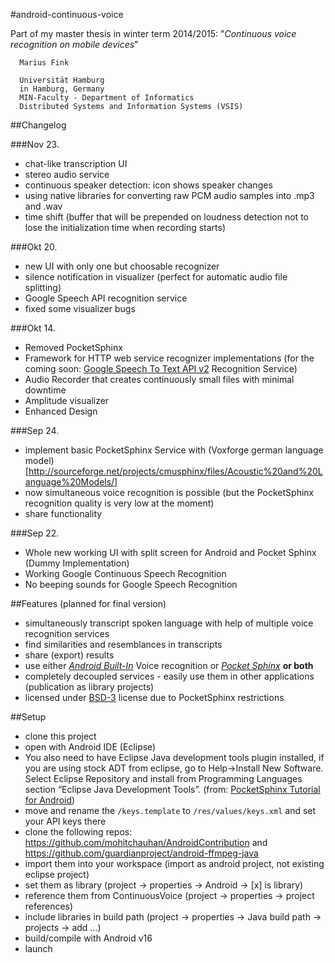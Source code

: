 #android-continuous-voice

Part of my master thesis in winter term 2014/2015:
"*Continuous voice recognition on mobile devices*"

```
  Marius Fink

  Universität Hamburg 
  in Hamburg, Germany
  MIN-Faculty - Department of Informatics
  Distributed Systems and Information Systems (VSIS)
```

##Changelog

###Nov 23.
- chat-like transcription UI
- stereo audio service
- continuous speaker detection: icon shows speaker changes
- using native libraries for converting raw PCM audio samples into .mp3 and .wav
- time shift (buffer that will be prepended on loudness detection not to lose the initialization time when recording starts)

###Okt 20.
- new UI with only one but choosable recognizer
- silence notification in visualizer (perfect for automatic audio file splitting) 
- Google Speech API recognition service
- fixed some visualizer bugs 

###Okt 14.
- Removed PocketSphinx
- Framework for HTTP web service recognizer implementations (for the coming soon: [Google Speech To Text API v2](https://github.com/gillesdemey/google-speech-v2) Recognition Service)
- Audio Recorder that creates continuously small files with minimal downtime
- Amplitude visualizer   
- Enhanced Design

###Sep 24.
- implement basic PocketSphinx Service with (Voxforge german language model)[http://sourceforge.net/projects/cmusphinx/files/Acoustic%20and%20Language%20Models/]  
- now simultaneous voice recognition is possible (but the PocketSphinx recognition quality is very low at the moment)
- share functionality

###Sep 22.
- Whole new working UI with split screen for Android and Pocket Sphinx (Dummy Implementation)
- Working Google Continuous Speech Recognition
- No beeping sounds for Google Speech Recognition

##Features (planned for final version)
- simultaneously transcript spoken language with help of multiple voice recognition services
- find similarities and resemblances in transcripts
- share (export) results
- use either [*Android Built-In*](http://developer.android.com/reference/android/speech/SpeechRecognizer.html) Voice recognition or [*Pocket Sphinx*](http://cmusphinx.sourceforge.net/wiki/tutorialandroid) **or both**    
- completely decoupled services - easily use them in other applications (publication as library projects)
- licensed under [BSD-3](http://opensource.org/licenses/BSD-3-Clause) license due to PocketSphinx restrictions

##Setup
- clone this project
- open with Android IDE (Eclipse)
- You also need to have Eclipse Java development tools plugin installed, if you are using stock ADT from eclipse, go to Help→Install New Software. Select Eclipse Repository and install from Programming Languages section “Eclipse Java Development Tools”. (from: [PocketSphinx Tutorial for Android](http://cmusphinx.sourceforge.net/wiki/tutorialandroid))
- move and rename the `/keys.template` to `/res/values/keys.xml` and set your API keys there
- clone the following repos: https://github.com/mohitchauhan/AndroidContribution and https://github.com/guardianproject/android-ffmpeg-java
- import them into your workspace (import as android project, not existing eclipse project)
- set them as library (project -> properties -> Android -> [x] is library)
- reference them from ContinuousVoice (project -> properties -> project references)
- include libraries in build path (project -> properties -> Java build path -> projects -> add ...)
- build/compile with Android v16
- launch